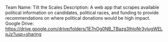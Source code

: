 Team Name: Tilt the Scales
Description: A web app that scrapes available political information on candidates, political races, and funding to provide recommendations on where political donations would be high impact.
Google Drive: https://drive.google.com/drive/folders/1E7nOg0NB_TBazg3IhloNr3ylugWELpJz?usp=sharing
